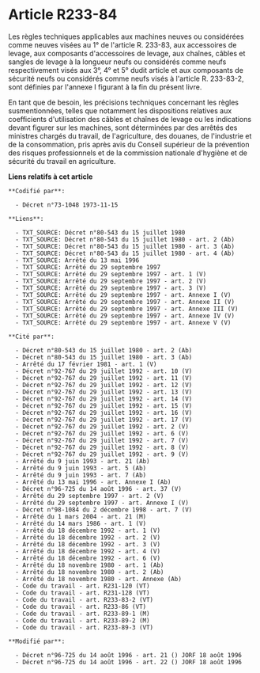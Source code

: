 # Article R233-84

Les règles techniques applicables aux machines neuves ou considérées comme neuves visées au 1° de l'article R. 233-83, aux
accessoires de levage, aux composants d'accessoires de levage, aux chaînes, câbles et sangles de levage à la longueur neufs
ou considérés comme neufs respectivement visés aux 3°, 4° et 5° dudit article et aux composants de sécurité neufs ou
considérés comme neufs visés à l'article R. 233-83-2, sont définies par l'annexe I figurant à la fin du présent livre.

En tant que de besoin, les précisions techniques concernant les règles susmentionnées, telles que notamment les dispositions
relatives aux coefficients d'utilisation des câbles et chaînes de levage ou les indications devant figurer sur les machines,
sont déterminées par des arrêtés des ministres chargés du travail, de l'agriculture, des douanes, de l'industrie et de la
consommation, pris après avis du Conseil supérieur de la prévention des risques professionnels et de la commission nationale
d'hygiène et de sécurité du travail en agriculture.

**Liens relatifs à cet article**

	**Codifié par**:

	  - Décret n°73-1048 1973-11-15

	**Liens**:

	  - TXT_SOURCE: Décret n°80-543 du 15 juillet 1980
	  - TXT_SOURCE: Décret n°80-543 du 15 juillet 1980 - art. 2 (Ab)
	  - TXT_SOURCE: Décret n°80-543 du 15 juillet 1980 - art. 3 (Ab)
	  - TXT_SOURCE: Décret n°80-543 du 15 juillet 1980 - art. 4 (Ab)
	  - TXT_SOURCE: Arrêté du 13 mai 1996
	  - TXT_SOURCE: Arrêté du 29 septembre 1997
	  - TXT_SOURCE: Arrêté du 29 septembre 1997 - art. 1 (V)
	  - TXT_SOURCE: Arrêté du 29 septembre 1997 - art. 2 (V)
	  - TXT_SOURCE: Arrêté du 29 septembre 1997 - art. 3 (V)
	  - TXT_SOURCE: Arrêté du 29 septembre 1997 - art. Annexe I (V)
	  - TXT_SOURCE: Arrêté du 29 septembre 1997 - art. Annexe II (V)
	  - TXT_SOURCE: Arrêté du 29 septembre 1997 - art. Annexe III (V)
	  - TXT_SOURCE: Arrêté du 29 septembre 1997 - art. Annexe IV (V)
	  - TXT_SOURCE: Arrêté du 29 septembre 1997 - art. Annexe V (V)

	**Cité par**:

	  - Décret n°80-543 du 15 juillet 1980 - art. 2 (Ab)
	  - Décret n°80-543 du 15 juillet 1980 - art. 3 (Ab)
	  - Arrêté du 17 février 1981 - art. 1 (V)
	  - Décret n°92-767 du 29 juillet 1992 - art. 10 (V)
	  - Décret n°92-767 du 29 juillet 1992 - art. 11 (V)
	  - Décret n°92-767 du 29 juillet 1992 - art. 12 (V)
	  - Décret n°92-767 du 29 juillet 1992 - art. 13 (V)
	  - Décret n°92-767 du 29 juillet 1992 - art. 14 (V)
	  - Décret n°92-767 du 29 juillet 1992 - art. 15 (V)
	  - Décret n°92-767 du 29 juillet 1992 - art. 16 (V)
	  - Décret n°92-767 du 29 juillet 1992 - art. 17 (V)
	  - Décret n°92-767 du 29 juillet 1992 - art. 2 (V)
	  - Décret n°92-767 du 29 juillet 1992 - art. 6 (V)
	  - Décret n°92-767 du 29 juillet 1992 - art. 7 (V)
	  - Décret n°92-767 du 29 juillet 1992 - art. 8 (V)
	  - Décret n°92-767 du 29 juillet 1992 - art. 9 (V)
	  - Arrêté du 9 juin 1993 - art. 21 (Ab)
	  - Arrêté du 9 juin 1993 - art. 5 (Ab)
	  - Arrêté du 9 juin 1993 - art. 7 (Ab)
	  - Arrêté du 13 mai 1996 - art. Annexe I (Ab)
	  - Décret n°96-725 du 14 août 1996 - art. 37 (V)
	  - Arrêté du 29 septembre 1997 - art. 2 (V)
	  - Arrêté du 29 septembre 1997 - art. Annexe I (V)
	  - Décret n°98-1084 du 2 décembre 1998 - art. 7 (V)
	  - Arrêté du 1 mars 2004 - art. 21 (M)
	  - Arrêté du 14 mars 1986 - art. 1 (V)
	  - Arrêté du 18 décembre 1992 - art. 1 (V)
	  - Arrêté du 18 décembre 1992 - art. 2 (V)
	  - Arrêté du 18 décembre 1992 - art. 3 (V)
	  - Arrêté du 18 décembre 1992 - art. 4 (V)
	  - Arrêté du 18 décembre 1992 - art. 6 (V)
	  - Arrêté du 18 novembre 1980 - art. 1 (Ab)
	  - Arrêté du 18 novembre 1980 - art. 2 (Ab)
	  - Arrêté du 18 novembre 1980 - art. Annexe (Ab)
	  - Code du travail - art. R231-120 (VT)
	  - Code du travail - art. R231-128 (VT)
	  - Code du travail - art. R233-83-2 (VT)
	  - Code du travail - art. R233-86 (VT)
	  - Code du travail - art. R233-89-1 (M)
	  - Code du travail - art. R233-89-2 (M)
	  - Code du travail - art. R233-89-3 (VT)

	**Modifié par**:

	  - Décret n°96-725 du 14 août 1996 - art. 21 () JORF 18 août 1996
	  - Décret n°96-725 du 14 août 1996 - art. 22 () JORF 18 août 1996
